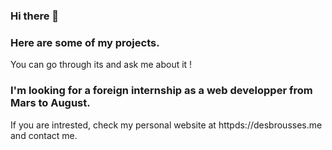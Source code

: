 ### Hi there 👋

### Here are some of my projects. 
 You can go through its and ask me about it !

### I'm looking for a foreign internship as a web developper from Mars to August.
If you are intrested, check my personal website at httpds://desbrousses.me and contact me.

<!--
**QuentinDesbrousses/quentinDesbrousses** is a ✨ _special_ ✨ repository because its `README.md` (this file) appears on your GitHub profile.

Here are some ideas to get you started:

- 🔭 I’m currently working on ...
- 🌱 I’m currently learning ...
- 👯 I’m looking to collaborate on ...
- 🤔 I’m looking for help with ...
- 💬 Ask me about ...
- 📫 How to reach me: ...
- 😄 Pronouns: ...
- ⚡ Fun fact: ...
-->
